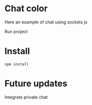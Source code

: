 # Chat color

Here an example of chat using sockets js

Run project 

# Install

`npm install`

# Future updates

Integrate private chat
